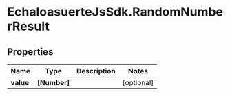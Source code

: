 # EchaloasuerteJsSdk.RandomNumberResult

## Properties
Name | Type | Description | Notes
------------ | ------------- | ------------- | -------------
**value** | **[Number]** |  | [optional] 


